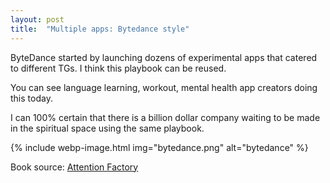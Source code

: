 ```yaml
---
layout: post
title:  "Multiple apps: Bytedance style"
---
```


ByteDance started by launching dozens of experimental apps that catered to different TGs. I think this playbook can be reused.

You can see language learning, workout, mental health app creators doing this today.

I can 100% certain that there is a billion dollar company waiting to be made in the spiritual space using the same playbook.

{% include webp-image.html img="bytedance.png" alt="bytedance" %}

Book source: [Attention Factory](https://www.goodreads.com/book/show/55666294-attention-factory)
